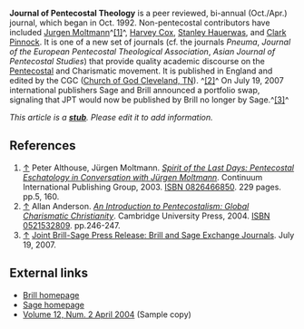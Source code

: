 **Journal of Pentecostal Theology** is a peer reviewed, bi-annual
(Oct./Apr.) journal, which began in Oct. 1992. Non-pentecostal
contributors have included
[Jurgen Moltmann](Jurgen_Moltmann "Jurgen Moltmann")^[[1]](#note-0)^,
[Harvey Cox](index.php?title=Harvey_Cox&action=edit&redlink=1 "Harvey Cox (page does not exist)"),
[Stanley Hauerwas](Stanley_Hauerwas "Stanley Hauerwas"), and
[Clark Pinnock](Clark_Pinnock "Clark Pinnock"). It is one of a new
set of journals (cf. the journals *Pneuma*,
*Journal of the European Pentecostal Theological Association*,
*Asian Journal of Pentecostal Studies*) that provide quality
academic discourse on the [Pentecostal](Pentecostal "Pentecostal")
and Charismatic movement. It is published in England and edited by
the CGC
([Church of God Cleveland, TN](index.php?title=Church_of_God_Cleveland,_TN&action=edit&redlink=1 "Church of God Cleveland, TN (page does not exist)")).
^[[2]](#note-1)^ On July 19, 2007 international publishers Sage and
Brill announced a portfolio swap, signaling that JPT would now be
published by Brill no longer by Sage.^[[3]](#note-2)^

*This article is a **[stub](http://www.theopedia.com/Category:Theopedia_stubs "Category:Theopedia stubs")**. Please edit it to add information.*
## References

1.  [↑](#ref-0) Peter Althouse, Jürgen Moltmann.
    [*Spirit of the Last Days: Pentecostal Eschatology in Conversation with Jürgen Moltmann*](http://books.google.com/books?id=QYpD4CEqgrUC&pg=PR15&dq=Journal+of+Pentecostal+Theology&lr=#PPA160,M1,).
    Continuum International Publishing Group, 2003.
    [ISBN 0826466850](http://www.theopedia.com/Special:BookSources/0826466850).
    229 pages. pp.5, 160.
2.  [↑](#ref-1) Allan Anderson.
    [*An Introduction to Pentecostalism: Global Charismatic Christianity*](http://books.google.com/books?id=IPbPTOi0Rk4C&pg=PA247&dq=Journal+of+Pentecostal+Theology).
    Cambridge University Press, 2004.
    [ISBN 0521532809](http://www.theopedia.com/Special:BookSources/0521532809).
    pp.246-247.
3.  [↑](#ref-2)
    [Joint Brill-Sage Press Release: Brill and Sage Exchange Journals](http://www.brill.nl/downloads/Sage.pdf).
    July 19, 2007.

## External links

-   [Brill homepage](http://brill.publisher.ingentaconnect.com/content/brill/pent)
-   [Sage homepage](http://www.sagepub.com/journalsProdEditBoards.nav?prodId=Journal201740)
-   [Volume 12, Num. 2 April 2004](http://www.sagepub.com/upm-data/4806_JPT_sample_copy.pdf)
    (Sample copy)



